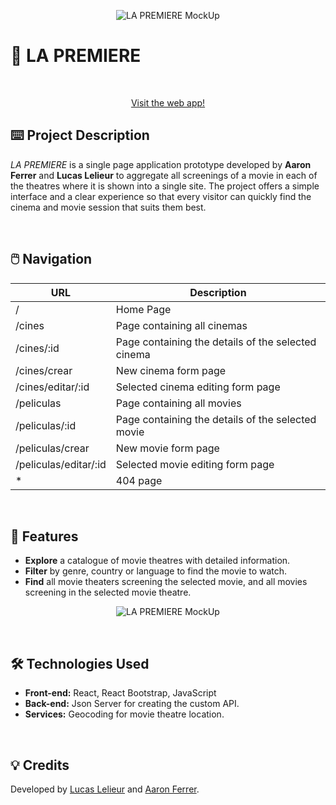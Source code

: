 
<p align="center">
  <img src="https://res.cloudinary.com/dhluctrie/image/upload/v1736523691/La_Premiere_MockUp_kb6aeu.png" alt="LA PREMIERE MockUp">
</p>

# 🍿 **LA PREMIERE**

<br>

<p align="center">
  <a href="https://lapremiere.netlify.app/">Visit the web app!</a>
</p>

## ⌨️ **Project Description**  
*LA PREMIERE* is a single page application prototype developed by **Aaron Ferrer** and **Lucas Lelieur** to aggregate all screenings of a movie in each of the theatres where it is shown into a single site. The project offers a simple interface and a clear experience so that every visitor can quickly find the cinema and movie session that suits them best. 

<br>

## 🖱️ **Navigation**  


| URL                  | Description                                        |
| ----------------     | -------------------------------------------------- | 
| /                    | Home Page                                          |
| /cines               | Page containing all cinemas                        |
| /cines/:id           | Page containing the details of the selected cinema |
| /cines/crear         | New cinema form page                               |
| /cines/editar/:id    | Selected cinema editing form page                  |
| /peliculas           | Page containing all movies                         |
| /peliculas/:id       | Page containing the details of the selected movie  |
| /peliculas/crear     | New movie form page                                |
| /peliculas/editar/:id| Selected movie editing form page                   |
| *                    | 404 page                                           |

<br>

## 🚀 **Features**  
- **Explore** a catalogue of movie theatres with detailed information.
- **Filter** by genre, country or language to find the movie to watch.
- **Find** all movie theaters screening the selected movie, and all movies screening in the selected movie theatre.

  
<p align="center">
  <img src="https://res.cloudinary.com/dhluctrie/image/upload/v1736525333/LA_PREMIERE_iPhone_MockUp_e3ag2q.jpg" alt="LA PREMIERE MockUp">
</p>

<br>

## 🛠️ **Technologies Used**  
- **Front-end:** React, React Bootstrap, JavaScript
- **Back-end:** Json Server for creating the custom API.
- **Services:** Geocoding for movie theatre location.

<br>

## 💡 **Credits**

Developed by <a href="https://github.com/Lelieur">Lucas Lelieur</a> and <a href="https://github.com/https://github.com/AaronFerrer-VLC">Aaron Ferrer</a>.
